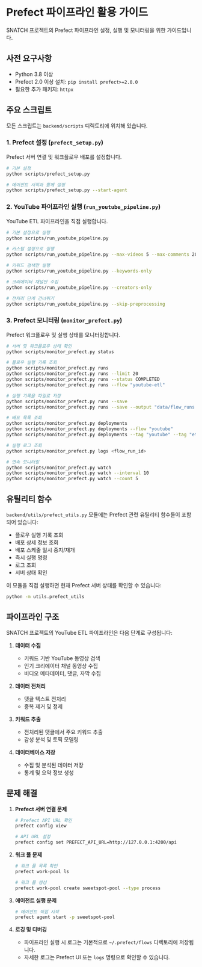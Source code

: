 # Prefect 파이프라인 활용 가이드

SNATCH 프로젝트의 Prefect 파이프라인 설정, 실행 및 모니터링을 위한 가이드입니다.

## 사전 요구사항

- Python 3.8 이상
- Prefect 2.0 이상 설치: `pip install prefect>=2.0.0`
- 필요한 추가 패키지: `httpx`

## 주요 스크립트

모든 스크립트는 `backend/scripts` 디렉토리에 위치해 있습니다.

### 1. Prefect 설정 (`prefect_setup.py`)

Prefect 서버 연결 및 워크플로우 배포를 설정합니다.

```bash
# 기본 설정
python scripts/prefect_setup.py

# 에이전트 시작과 함께 설정
python scripts/prefect_setup.py --start-agent
```

### 2. YouTube 파이프라인 실행 (`run_youtube_pipeline.py`)

YouTube ETL 파이프라인을 직접 실행합니다.

```bash
# 기본 설정으로 실행
python scripts/run_youtube_pipeline.py

# 커스텀 설정으로 실행
python scripts/run_youtube_pipeline.py --max-videos 5 --max-comments 200

# 키워드 검색만 실행
python scripts/run_youtube_pipeline.py --keywords-only

# 크리에이터 채널만 수집
python scripts/run_youtube_pipeline.py --creators-only

# 전처리 단계 건너뛰기
python scripts/run_youtube_pipeline.py --skip-preprocessing
```

### 3. Prefect 모니터링 (`monitor_prefect.py`)

Prefect 워크플로우 및 실행 상태를 모니터링합니다.

```bash
# 서버 및 워크플로우 상태 확인
python scripts/monitor_prefect.py status

# 플로우 실행 기록 조회
python scripts/monitor_prefect.py runs
python scripts/monitor_prefect.py runs --limit 20
python scripts/monitor_prefect.py runs --status COMPLETED
python scripts/monitor_prefect.py runs --flow "youtube-etl"

# 실행 기록을 파일로 저장
python scripts/monitor_prefect.py runs --save
python scripts/monitor_prefect.py runs --save --output "data/flow_runs.json"

# 배포 목록 조회
python scripts/monitor_prefect.py deployments
python scripts/monitor_prefect.py deployments --flow "youtube"
python scripts/monitor_prefect.py deployments --tag "youtube" --tag "etl"

# 실행 로그 조회
python scripts/monitor_prefect.py logs <flow_run_id>

# 연속 모니터링
python scripts/monitor_prefect.py watch
python scripts/monitor_prefect.py watch --interval 10
python scripts/monitor_prefect.py watch --count 5
```

## 유틸리티 함수

`backend/utils/prefect_utils.py` 모듈에는 Prefect 관련 유틸리티 함수들이 포함되어 있습니다:

- 플로우 실행 기록 조회
- 배포 상세 정보 조회
- 배포 스케줄 일시 중지/재개
- 즉시 실행 명령
- 로그 조회
- 서버 상태 확인

이 모듈을 직접 실행하면 현재 Prefect 서버 상태를 확인할 수 있습니다:

```bash
python -m utils.prefect_utils
```

## 파이프라인 구조

SNATCH 프로젝트의 YouTube ETL 파이프라인은 다음 단계로 구성됩니다:

1. **데이터 수집**
   - 키워드 기반 YouTube 동영상 검색
   - 인기 크리에이터 채널 동영상 수집
   - 비디오 메타데이터, 댓글, 자막 수집

2. **데이터 전처리**
   - 댓글 텍스트 전처리
   - 중복 제거 및 정제

3. **키워드 추출**
   - 전처리된 댓글에서 주요 키워드 추출
   - 감성 분석 및 토픽 모델링

4. **데이터베이스 저장**
   - 수집 및 분석된 데이터 저장
   - 통계 및 요약 정보 생성

## 문제 해결

1. **Prefect 서버 연결 문제**

   ```bash
   # Prefect API URL 확인
   prefect config view

   # API URL 설정
   prefect config set PREFECT_API_URL=http://127.0.0.1:4200/api
   ```

2. **워크 풀 문제**

   ```bash
   # 워크 풀 목록 확인
   prefect work-pool ls

   # 워크 풀 생성
   prefect work-pool create sweetspot-pool --type process
   ```

3. **에이전트 실행 문제**

   ```bash
   # 에이전트 직접 시작
   prefect agent start -p sweetspot-pool
   ```

4. **로깅 및 디버깅**

   - 파이프라인 실행 시 로그는 기본적으로 `~/.prefect/flows` 디렉토리에 저장됩니다.
   - 자세한 로그는 Prefect UI 또는 `logs` 명령으로 확인할 수 있습니다. 